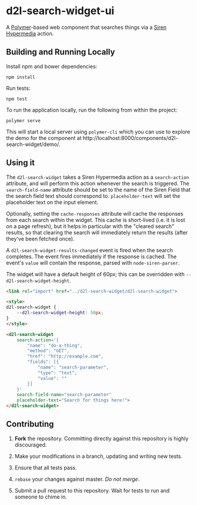 # d2l-search-widget-ui

A [Polymer][polymer]-based web component that searches things via a [Siren Hypermedia][siren] action.

## Building and Running Locally

Install npm and bower dependencies:

```shell
npm install
```

Run tests:

```shell
npm test
```

To run the application locally, run the following from within the project:

```shell
polymer serve
```

This will start a local server using `polymer-cli` which you can use to explore the demo for the component at http://localhost:8000/components/d2l-search-widget/demo/.

## Using it

The `d2l-search-widget` takes a Siren Hypermedia action as a `search-action` attribute, and will perform this action whenever the search is triggered. The `search-field-name` attribute should be set to the name of the Siren Field that the search field text should correspond to. `placeholder-text` will set the placeholder text on the input element.

Optionally, setting the `cache-responses` attribute will cache the responses from each search within the widget. This cache is short-lived (i.e. it is lost on a page refresh), but it helps in particular with the "cleared search" results, so that clearing the search will immediately return the results (after they've been fetched once).

A `d2l-search-widget-results-changed` event is fired when the search completes. The event fires immediately if the response is cached. The event's `value` will contain the response, parsed with `node-siren-parser`.

The widget will have a default height of 60px; this can be overridden with `--d2l-search-widget-height`.

```html
<link rel="import" href="../d2l-search-widget/d2l-search-widget">

<style>
d2l-search-widget {
	--d2l-search-widget-height: 50px;
}
</style>

<d2l-search-widget
	search-action='{
		"name": "do-a-thing",
		"method": "GET",
		"href": "http://example.com",
		"fields": [{
			"name": "search-parameter",
			"type": "text",
			"value": ""
		}]
	}'
	search-field-name="search-parameter"
	placeholder-text="Search for things here!">
</d2l-search-widget>
```

## Contributing

1. **Fork** the repository. Committing directly against this repository is highly discouraged.

2. Make your modifications in a branch, updating and writing new tests.

3. Ensure that all tests pass.

4. `rebase` your changes against master. *Do not merge*.

5. Submit a pull request to this repository. Wait for tests to run and someone to chime in.

[polymer]: https://www.polymer-project.org/1.0/
[siren]: https://github.com/kevinswiber/siren
